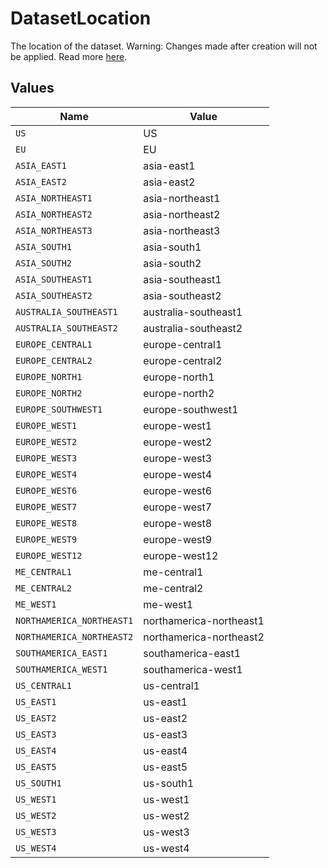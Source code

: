 # DatasetLocation

The location of the dataset. Warning: Changes made after creation will not be applied. Read more <a href="https://cloud.google.com/bigquery/docs/locations">here</a>.


## Values

| Name                      | Value                     |
| ------------------------- | ------------------------- |
| `US`                      | US                        |
| `EU`                      | EU                        |
| `ASIA_EAST1`              | asia-east1                |
| `ASIA_EAST2`              | asia-east2                |
| `ASIA_NORTHEAST1`         | asia-northeast1           |
| `ASIA_NORTHEAST2`         | asia-northeast2           |
| `ASIA_NORTHEAST3`         | asia-northeast3           |
| `ASIA_SOUTH1`             | asia-south1               |
| `ASIA_SOUTH2`             | asia-south2               |
| `ASIA_SOUTHEAST1`         | asia-southeast1           |
| `ASIA_SOUTHEAST2`         | asia-southeast2           |
| `AUSTRALIA_SOUTHEAST1`    | australia-southeast1      |
| `AUSTRALIA_SOUTHEAST2`    | australia-southeast2      |
| `EUROPE_CENTRAL1`         | europe-central1           |
| `EUROPE_CENTRAL2`         | europe-central2           |
| `EUROPE_NORTH1`           | europe-north1             |
| `EUROPE_NORTH2`           | europe-north2             |
| `EUROPE_SOUTHWEST1`       | europe-southwest1         |
| `EUROPE_WEST1`            | europe-west1              |
| `EUROPE_WEST2`            | europe-west2              |
| `EUROPE_WEST3`            | europe-west3              |
| `EUROPE_WEST4`            | europe-west4              |
| `EUROPE_WEST6`            | europe-west6              |
| `EUROPE_WEST7`            | europe-west7              |
| `EUROPE_WEST8`            | europe-west8              |
| `EUROPE_WEST9`            | europe-west9              |
| `EUROPE_WEST12`           | europe-west12             |
| `ME_CENTRAL1`             | me-central1               |
| `ME_CENTRAL2`             | me-central2               |
| `ME_WEST1`                | me-west1                  |
| `NORTHAMERICA_NORTHEAST1` | northamerica-northeast1   |
| `NORTHAMERICA_NORTHEAST2` | northamerica-northeast2   |
| `SOUTHAMERICA_EAST1`      | southamerica-east1        |
| `SOUTHAMERICA_WEST1`      | southamerica-west1        |
| `US_CENTRAL1`             | us-central1               |
| `US_EAST1`                | us-east1                  |
| `US_EAST2`                | us-east2                  |
| `US_EAST3`                | us-east3                  |
| `US_EAST4`                | us-east4                  |
| `US_EAST5`                | us-east5                  |
| `US_SOUTH1`               | us-south1                 |
| `US_WEST1`                | us-west1                  |
| `US_WEST2`                | us-west2                  |
| `US_WEST3`                | us-west3                  |
| `US_WEST4`                | us-west4                  |